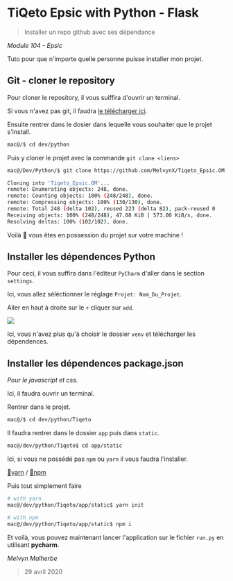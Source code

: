 # TiQeto Epsic with Python - Flask

> Installer un repo github avec ses dépendance

*Module 104 - Epsic*

Tuto pour que n'importe quelle personne puisse installer mon projet.


## Git - cloner le repository

Pour cloner le repository, il vous suiffira d'ouvrir un terminal.

Si vous n'avez pas git, il faudra [le télécharger ici](https://git-scm.com/).

Ensuite rentrer dans le dosier dans lequelle vous souhaiter que le projet s'install.
```bash
mac@/$ cd dev/python
```
Puis y cloner le projet avec la commande `git clone <liens>`
```bash
mac@/Dev/Python/$ git clone https://github.com/MelvynX/Tiqeto_Epsic.OM.git

Cloning into 'Tiqeto_Epsic.OM'...
remote: Enumerating objects: 248, done.
remote: Counting objects: 100% (248/248), done.
remote: Compressing objects: 100% (130/130), done.
remote: Total 248 (delta 102), reused 223 (delta 82), pack-reused 0
Receiving objects: 100% (248/248), 47.08 KiB | 573.00 KiB/s, done.
Resolving deltas: 100% (102/102), done.
```

Voilà 🤩 vous êtes en possession du projet sur votre machine !


## Installer les dépendences Python

Pour ceci, il vous suffira dans l'éditeur `PyCharm` d'aller dans le section `settings`.

Ici, vous allez séléctionner le réglage `Projet: Nom_Du_Projet`.

Aller en haut à droite sur le `+` cliquer sur `add`.

![](https://i.imgur.com/H6xm15r.png)

Ici, vous n'avez plus qu'à choisir le dossier `venv` et télécharger les dépendences.

## Installer les dépendences package.json
*Pour le javascript et css.*

Ici, il faudra ouvrir un terminal.

Rentrer dans le projet.
```bash
mac@/$ cd dev/python/Tiqeto
```
Il faudra rentrer dans le dossier `app` puis dans `static`.
```bash
mac@/dev/python/Tiqeto$ cd app/static
```
Ici, si vous ne possédé pas `npm` ou `yarn` il vous faudra l'installer.

[🐳yarn](https://yarnpkg.com/) / [🦀npm](https://www.npmjs.com/)

Puis tout simplement faire
```bash
# with yarn
mac@/dev/python/Tiqeto/app/static$ yarn init

# with npm
mac@/dev/python/Tiqeto/app/static$ npm i
```

Et voilà, vous pouvez maintenant lancer l'application sur le fichier `run.py` en utilisant **pycharm**.

*Melvyn Malherbe*

> 29 avril 2020
